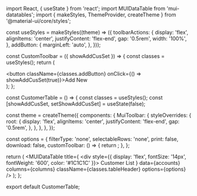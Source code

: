 import React, { useState } from 'react';
import MUIDataTable from 'mui-datatables';
import { makeStyles, ThemeProvider, createTheme } from '@material-ui/core/styles';

const useStyles = makeStyles((theme) => ({
  toolbarActions: {
    display: 'flex',
    alignItems: 'center',
    justifyContent: 'flex-end',
    gap: '0.5rem',
    width: '100%',
  },
  addButton: {
    marginLeft: 'auto',
  },
}));

const CustomToolbar = ({ showAddCusSet }) => {
  const classes = useStyles();
  return (
    <div className={classes.toolbarActions}>
      <button className={classes.addButton} onClick={() => showAddCusSet(true)}>Add New</button>
    </div>
  );
};

const CustomerTable = () => {
  const classes = useStyles();
  const [showAddCusSet, setShowAddCusSet] = useState(false);

  const theme = createTheme({
    components: {
      MuiToolbar: {
        styleOverrides: {
          root: {
            display: 'flex',
            alignItems: 'center',
            justifyContent: 'flex-end',
            gap: '0.5rem',
          },
        },
      },
    },
  });

  const options = {
    filterType: 'none',
    selectableRows: 'none',
    print: false,
    download: false,
    customToolbar: () => {
      return <CustomToolbar showAddCusSet={setShowAddCusSet} />;
    },
  };

  return (
    <ThemeProvider theme={theme}>
      <MUIDataTable
        title={
          <div style={{ display: 'flex', fontSize: '14px', fontWeight: '600', color: '#1C1C1C' }}>
            Customer List
          </div>
        }
        data={accounts}
        columns={columns}
        className={classes.tableHeader}
        options={options}
      />
    </ThemeProvider>
  );
};

export default CustomerTable;
